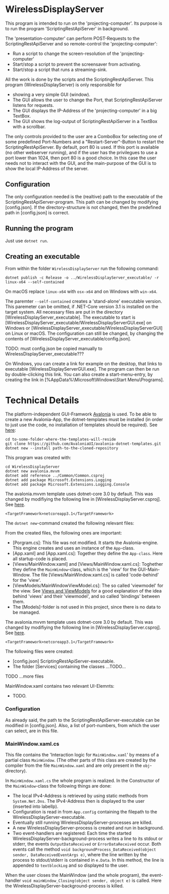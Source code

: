 # WirelessDisplayServer

This program is intended to run on the 'projecting-computer'. 
Its purpose is to run the program 'ScriptingRestApiServer' in background. 

The 'presentation-computer' can perform POST-Requests to the 
ScriptingRestApiServer and so remote-control the 'projecting-computer':

- Run a script to change the screen-resolution of the 'projecting-computer'
- Start/stop a script to prevent the screensaver from activating.
- Start/stop a script that runs a streaming-sink.

All the work is done by the scripts and the ScriptingRestApiServer. This
program (WirelessDisplayServer) is only responsible for

- showing a very simple GUI (window).
- The GUI allows the user to change the Port, that ScriptingRestApiServer
  listens for requests.
- The GUI displays the IP-Address of the 'projecting-computer' in a big
  TextBox.
- The GUI shows the log-output of ScriptingRestApiServer in a TextBox with
  a scrollbar.

The only controls provided to the user are a ComboBox for selecting
one of some predefined Port-Numbers and a "Restart-Server"-Button to restart
the ScriptingRestApiServer. By default, port 80 is used. If this port is
available (no other webserver running), and if the user has the privilegues
to use a port lower than 1024, then port 80 is a good choice. In this case
the user needs not to interact with the GUI, and the main-purpose of the
GUI is to show the local IP-Address of the server.


## Configuration

The only configuration needed is the (realtive) path to the executable of the
ScriptingRestApiServer-program. This path can be changed by modifying
[config.json]. If the directory-structure is not changed, then the 
predefined path in [config.json] is correct.

## Running the program

Just use `dotnet run`.

## Creating an executable

From within the folder `WirelessDisplayServer` run the following command:

```
dotnet publish -c Release -o ../WirelessDisplayServer_executable/ -r linux-x64 --self-contained
```

On macOS replace `linux-x64` with `osx-x64` and on Windows with `win-x64`.

The paremter `--self-contained` creates a 'stand-alone' executable version. This 
paremeter can be omitted, if .NET-Core version 3.1 is installed on the target 
system. All necessary files are put in the directory 
[WirelessDisplayServer_executable]. The executable to start is
[WirelessDisplayServer_executable/WirelessDisplayServerGUI.exe] on Windows or
[WirelessDisplayServer_executable/WirelessDisplayServerGUI] on Linux or macOS. 
The configuration can still be changed, by changing the contents of
[WirelessDisplayServer_executable/config.json].

TODO: must config.json be copied manually to WirelessDisplayServer_executable???

On Windows, you can create a link for example on the desktop, that links to 
executable [WirelessDisplayServerGUI.exe]. The program can then be run by 
double-clicking this link. You can also create a 
start-menu-entry, by creating the link in 
[%AppData%\Microsoft\Windows\Start Menu\Programs].


# Technical Details

The platform-independent GUI-Framwork [Avalonia](https://avaloniaui.net/) is 
used. To be able to create a new Avalonia-App, the dotnet-templates must
be installed (in order to just use the code, no installation of templates
should be required). See [here]():

```
cd to-some-folder-where-the-templates-will-reside
git clone https://github.com/AvaloniaUI/avalonia-dotnet-templates.git
dotnet new --install path-to-the-cloned-repository
```

This program was created with:

```
cd WirelessDisplayServer
dotnet new avalonia.mvvm 
dotnet add reference ../Common/Common.csproj
dotnet add package Microsoft.Extensions.Logging
dotnet add package Microsoft.Extensions.Logging.Console
```

The avalonia.mvvm template uses dotnet-core 3.0 by default. This was changed by 
modifiying the following line in [WirelessDisplayServer.csproj]. See
[here](https://avaloniaui.net/docs/quickstart/change-target-framework).

```
<TargetFramework>netcoreapp3.1</TargetFramework>
```

The `dotnet new`-command created the following relevant files:

From the created files, the following ones are important:

- [Porgram.cs]: This file was not modified. It starts the Avalonia-engine. This
  engine creates and uses an instance of the `App`-class.
- [App.xaml] and [App.xaml.cs]: Together they define the `App-class`. Here all
  startup-code is placed.
- [Views/MainWindow.xaml] and [Views/MainWindow.xaml.cs]: Toghether they define 
  the `MainWindow`-class, which is the 'view' for the GUI-Main-Window. The file
  [Views/MainWindow.xaml.cs] is called 'code-behind' for the 'view'.
- [ViewModels/MainWindowViewModel.cs]: The so called 'viewmodel' for the view.
  See [Views and ViewModels](http://avaloniaui.net/docs/quickstart/mvvm#views-and-viewmodels)
  for a good explanation of the idea behind 'views' and  their 'viewmodel', 
  and so called 'bindings' between them.
- The [Models]-folder is not used in this project, since there is no data to
  be managed.

The avalonia.mvvm template uses dotnet-core 3.0 by default. This was changed by 
modifiying the following line in [WirelessDisplayServer.csproj]. See
[here](https://avaloniaui.net/docs/quickstart/change-target-framework).

```
<TargetFramework>netcoreapp3.1</TargetFramework>
```

The following files were created:

- [config.json]
  ScriptingRestApiServer-executable.
- The folder [Services] containing the classes ...TODO...

TODO ...more files

MainWindow.xaml contains two relevant UI-Elemnts:

- TODO.

### Configuration

As already said, the path to the ScriptingRestApiServer-executable can be
modified in [config.json]. Also, a list of port-numbers, from which the user
can select, are in this file.

### MainWindow.xaml.cs

This file contains the 'Interaction logic for `MainWindow.xaml`' by means of a
partial class `MainWindow`. (The other parts of this class are created by the
compiler from the file `MainWindow.xaml` and are only present in the 
`obj`-directory).

In `MainWindow.xaml.cs` the whole program is realized. In the Constructor of
the `MainWindow`-class the following things are done:

- The local IPv4-Address is retrieved by using static methods from 
  `System.Net.Dns`. The IPv4-Address then is displayed to the user (inserted
  into labelIp).
- Configuration is read in from `App.config` containing the filepath to the
  WirelessDisplayServer-executable. 
- Eventually still running WirelessDisplayServer-processes are killed.
- A new WirelessDisplayServer-process is created and run in background.
- Two event-handlers are registered: Each time the started 
  WirelessDisplayServer-background-process writes a line to its stdout or stderr,
  the events `OutputDataReceived` or `ErrorDataReceived` occur. Both events call
  the method `void backgroundProcess_DataReceived(object sender, DataReceivedEventArgs e)`,
  where the line written by the process to stdout/stderr is contained in `e.Data`.
  In this method, the line is appended to `textblockLog` and so displayed to
  the user.

When the user closes the MainWindow (and the whole program), the event-handler
`void mainWindow_Closing(object sender, object e)` is called. Here the
WirelessDisplayServer-background-process is killed.
